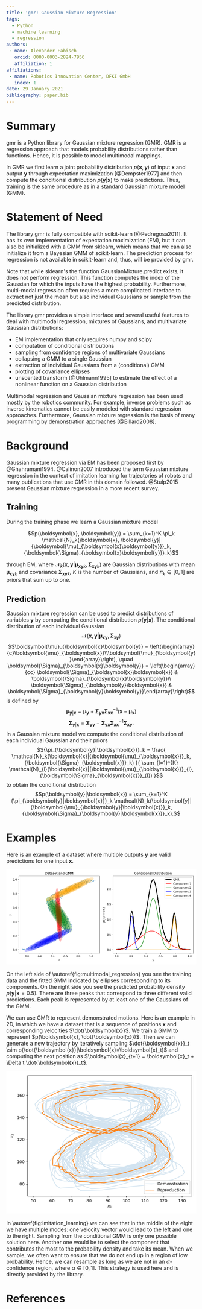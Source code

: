 ```yaml
---
title: 'gmr: Gaussian Mixture Regression'
tags:
  - Python
  - machine learning
  - regression
authors:
 - name: Alexander Fabisch
   orcid: 0000-0003-2824-7956
   affiliation: 1
affiliations:
 - name: Robotics Innovation Center, DFKI GmbH
   index: 1
date: 29 January 2021
bibliography: paper.bib
---
```


# Summary

gmr is a Python library for Gaussian mixture regression (GMR). GMR is a
regression approach that models probability distributions rather than
functions. Hence, it is possible to model multimodal mappings.

In GMR we first learn a joint probability distribution
$p(\boldsymbol{x}, \boldsymbol{y})$ of input $\boldsymbol{x}$ and output
$\boldsymbol{y}$ through expectation maximization [@Dempster1977] and then
compute the conditional distribution $p(\boldsymbol{y}|\boldsymbol{x})$
to make predictions. Thus, training is the same procedure as in a standard
Gaussian mixture model (GMM).

# Statement of Need

The library gmr is fully compatible with scikit-learn [@Pedregosa2011]. It
has its own implementation of expectation maximization (EM), but it can also
be initialized with a GMM from sklearn, which means that we can also initialize
it from a Bayesian GMM of scikit-learn. The prediction process for regression
is not available in scikit-learn and, thus, will be provided by gmr.

Note that while sklearn's the function GaussianMixture.predict exists,
it does not perform regression. This function computes the index of the
Gaussian for which the inputs have the highest probability. Furthermore,
multi-modal regression often requires a more complicated interface to extract
not just the mean but also individual Gaussians or sample from the predicted
distribution.

The library gmr provides a simple interface and several useful features to
deal with multimodal regression, mixtures of Gaussians, and multivariate
Gaussian distributions:

* EM implementation that only requires numpy and scipy
* computation of conditional distributions
* sampling from confidence regions of multivariate Gaussians
* collapsing a GMM to a single Gaussian
* extraction of individual Gaussians from a (conditional) GMM
* plotting of covariance ellipses
* unscented transform [@Uhlmann1995] to estimate the effect of a nonlinear
  function on a Gaussian distribution

Multimodal regression and Gaussian mixture regression has been used mostly
by the robotics community. For example, inverse problems such as inverse
kinematics cannot be easily modeled with standard regression approaches.
Furthermore, Gaussian mixture regression is the basis of many programming
by demonstration approaches [@Billard2008].

# Background

Gaussian mixture regression via EM has been proposed first by @Ghahramani1994.
@Calinon2007 introduced the term Gaussian mixture regression in the context of
imitation learning for trajectories of robots and many publications that use
GMR in this domain followed. @Stulp2015 present Gaussian mixture regression in
a more recent survey.

## Training

During the training phase we learn a Gaussian mixture model

$$p(\boldsymbol{x}, \boldsymbol{y}) =
    \sum_{k=1}^K \pi_k
    \mathcal{N}_k(\boldsymbol{x}, \boldsymbol{y}|
                  {\boldsymbol{\mu}_{\boldsymbol{x}\boldsymbol{y}}}_k,
                  {\boldsymbol{\Sigma}_{\boldsymbol{x}\boldsymbol{y}}}_k)$$

through EM, where
$\mathcal{N}_k(\boldsymbol{x}, \boldsymbol{y}|{\boldsymbol{\mu}_{\boldsymbol{x}\boldsymbol{y}}}_k,
{\boldsymbol{\Sigma}_{\boldsymbol{x}\boldsymbol{y}}}_k)$
are Gaussian distributions with mean
${\boldsymbol{\mu}_{\boldsymbol{x}\boldsymbol{y}}}_k$ and covariance
${\boldsymbol{\Sigma}_{\boldsymbol{x}\boldsymbol{y}}}_k$, $K$ is the number of
Gaussians, and $\pi_k \in \left[0, 1\right]$ are priors that sum up to one.

## Prediction

Gaussian mixture regression can be used to predict distributions of variables
$\boldsymbol{y}$ by computing the conditional distribution
$p(\boldsymbol{y} | \boldsymbol{x})$. The conditional distribution of each
individual Gaussian
$$\mathcal{N}(\boldsymbol{x}, \boldsymbol{y}|{\boldsymbol{\mu}_{\boldsymbol{x}\boldsymbol{y}}},
{\boldsymbol{\Sigma}_{\boldsymbol{x}\boldsymbol{y}}})$$
$$\boldsymbol{\mu}_{\boldsymbol{x}\boldsymbol{y}}
    = \left(\begin{array}{c}\boldsymbol{\mu}_{\boldsymbol{x}}\\\boldsymbol{\mu}_{\boldsymbol{y}}\end{array}\right),
\quad
\boldsymbol{\Sigma}_{\boldsymbol{x}\boldsymbol{y}}
    = \left(\begin{array}{cc}
        \boldsymbol{\Sigma}_{\boldsymbol{x}\boldsymbol{x}} & \boldsymbol{\Sigma}_{\boldsymbol{x}\boldsymbol{y}}\\
        \boldsymbol{\Sigma}_{\boldsymbol{y}\boldsymbol{x}} & \boldsymbol{\Sigma}_{\boldsymbol{y}\boldsymbol{y}}\end{array}\right)$$
is defined by
$$\boldsymbol{\mu}_{\boldsymbol{y}|\boldsymbol{x}}
    = \boldsymbol{\mu}_{\boldsymbol{y}} + \boldsymbol{\Sigma}_{\boldsymbol{y}\boldsymbol{x}} \boldsymbol{\Sigma}_{\boldsymbol{x}\boldsymbol{x}}^{-1}(\boldsymbol{x} - \boldsymbol{\mu}_{\boldsymbol{x}})$$
$$\boldsymbol{\Sigma}_{\boldsymbol{y} | \boldsymbol{x}}
    = \boldsymbol{\Sigma}_{\boldsymbol{y}\boldsymbol{y}} - \boldsymbol{\Sigma}_{\boldsymbol{y}\boldsymbol{x}} \boldsymbol{\Sigma}_{\boldsymbol{x}\boldsymbol{x}}^{-1} \boldsymbol{\Sigma}_{\boldsymbol{x}\boldsymbol{y}}.$$
In a Gaussian mixture model we compute the conditional distribution of each
individual Gaussian and their priors
$${\pi_{\boldsymbol{y}|\boldsymbol{x}}}_k =
\frac{
\mathcal{N}_k(\boldsymbol{x}|{\boldsymbol{\mu}_{\boldsymbol{x}}}_k,
                             {\boldsymbol{\Sigma}_{\boldsymbol{x}}}_k)
}{
\sum_{l=1}^{K}
\mathcal{N}_{l}(\boldsymbol{x}|{\boldsymbol{\mu}_{\boldsymbol{x}}}_{l},
                             {\boldsymbol{\Sigma}_{\boldsymbol{x}}}_{l})
}$$
to obtain the conditional distribution
$$p(\boldsymbol{y}|\boldsymbol{x}) =
    \sum_{k=1}^K {\pi_{\boldsymbol{y}|\boldsymbol{x}}}_k
    \mathcal{N}_k(\boldsymbol{y}|
                  {\boldsymbol{\mu}_{\boldsymbol{y}|\boldsymbol{x}}}_k,
                  {\boldsymbol{\Sigma}_{\boldsymbol{y}|\boldsymbol{x}}}_k).$$

# Examples

Here is an example of a dataset where multiple outputs $\boldsymbol{y}$ are
valid predictions for one input $\boldsymbol{x}$.

![Multimodal regression.\label{fig:multimodal_regression}](multimodal_regression.png)

On the left side of \autoref{fig:multimodal_regression} you see the
training data and the fitted GMM indicated by ellipses corresponding to its
components. On the right side you see the predicted probability density
$p(\boldsymbol{y}|\boldsymbol{x}=0.5)$. There are three peaks that correspond
to three different valid predictions. Each peak is represented by at least one
of the Gaussians of the GMM.

We can use GMR to represent demonstrated motions. Here is an example in 2D, in
which we have a dataset that is a sequence of positions $\boldsymbol{x}$ and
corresponding velocities $\dot{\boldsymbol{x}}$. We train a GMM to represent
$p(\boldsymbol{x}, \dot{\boldsymbol{x}})$. Then we can generate a new
trajectory by iteratively sampling
$\dot{\boldsymbol{x}}_t \sim p(\dot{\boldsymbol{x}}|\boldsymbol{x}=\boldsymbol{x}_t)$
and computing the next position as
$\boldsymbol{x}_{t+1} = \boldsymbol{x}_t + \Delta t \dot{\boldsymbol{x}}_t$.

![Imitation learning.\label{fig:imitation_learning}](imitation.png)

In \autoref{fig:imitation_learning} we can see that in the middle of
the eight we have multiple modes: one velocity vector would lead to the left
and one to the right. Sampling from the conditional GMM is only one possible
solution here. Another one would be to select the component that contributes
the most to the probability density and take its mean. When we sample, we
often want to ensure that we do not end up in a region of low probability.
Hence, we can resample as long as we are not in an $\alpha$-confidence region,
where $\alpha \in \left[0, 1\right]$. This strategy is used here and is
directly provided by the library.

# References
